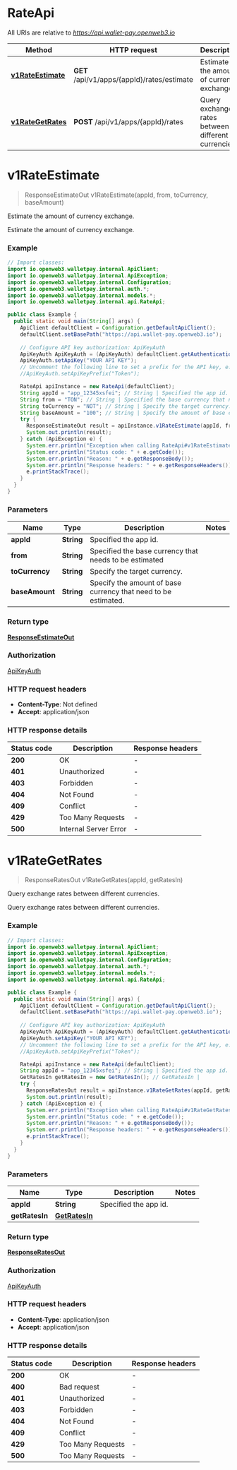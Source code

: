 # RateApi

All URIs are relative to *https://api.wallet-pay.openweb3.io*

Method | HTTP request | Description
------------- | ------------- | -------------
[**v1RateEstimate**](RateApi.md#v1RateEstimate) | **GET** /api/v1/apps/{appId}/rates/estimate | Estimate the amount of currency exchange.
[**v1RateGetRates**](RateApi.md#v1RateGetRates) | **POST** /api/v1/apps/{appId}/rates | Query exchange rates between different currencies. 


<a name="v1RateEstimate"></a>
# **v1RateEstimate**
> ResponseEstimateOut v1RateEstimate(appId, from, toCurrency, baseAmount)

Estimate the amount of currency exchange.

Estimate the amount of currency exchange.

### Example
```java
// Import classes:
import io.openweb3.walletpay.internal.ApiClient;
import io.openweb3.walletpay.internal.ApiException;
import io.openweb3.walletpay.internal.Configuration;
import io.openweb3.walletpay.internal.auth.*;
import io.openweb3.walletpay.internal.models.*;
import io.openweb3.walletpay.internal.api.RateApi;

public class Example {
  public static void main(String[] args) {
    ApiClient defaultClient = Configuration.getDefaultApiClient();
    defaultClient.setBasePath("https://api.wallet-pay.openweb3.io");
    
    // Configure API key authorization: ApiKeyAuth
    ApiKeyAuth ApiKeyAuth = (ApiKeyAuth) defaultClient.getAuthentication("ApiKeyAuth");
    ApiKeyAuth.setApiKey("YOUR API KEY");
    // Uncomment the following line to set a prefix for the API key, e.g. "Token" (defaults to null)
    //ApiKeyAuth.setApiKeyPrefix("Token");

    RateApi apiInstance = new RateApi(defaultClient);
    String appId = "app_12345xsfei"; // String | Specified the app id.
    String from = "TON"; // String | Specified the base currency that needs to be estimated
    String toCurrency = "NOT"; // String | Specify the target currency.
    String baseAmount = "100"; // String | Specify the amount of base currency that need to be estimated.
    try {
      ResponseEstimateOut result = apiInstance.v1RateEstimate(appId, from, toCurrency, baseAmount);
      System.out.println(result);
    } catch (ApiException e) {
      System.err.println("Exception when calling RateApi#v1RateEstimate");
      System.err.println("Status code: " + e.getCode());
      System.err.println("Reason: " + e.getResponseBody());
      System.err.println("Response headers: " + e.getResponseHeaders());
      e.printStackTrace();
    }
  }
}
```

### Parameters

Name | Type | Description  | Notes
------------- | ------------- | ------------- | -------------
 **appId** | **String**| Specified the app id. |
 **from** | **String**| Specified the base currency that needs to be estimated |
 **toCurrency** | **String**| Specify the target currency. |
 **baseAmount** | **String**| Specify the amount of base currency that need to be estimated. |

### Return type

[**ResponseEstimateOut**](ResponseEstimateOut.md)

### Authorization

[ApiKeyAuth](../README.md#ApiKeyAuth)

### HTTP request headers

 - **Content-Type**: Not defined
 - **Accept**: application/json

### HTTP response details
| Status code | Description | Response headers |
|-------------|-------------|------------------|
**200** | OK |  -  |
**401** | Unauthorized |  -  |
**403** | Forbidden |  -  |
**404** | Not Found |  -  |
**409** | Conflict |  -  |
**429** | Too Many Requests |  -  |
**500** | Internal Server Error |  -  |

<a name="v1RateGetRates"></a>
# **v1RateGetRates**
> ResponseRatesOut v1RateGetRates(appId, getRatesIn)

Query exchange rates between different currencies. 

Query exchange rates between different currencies.

### Example
```java
// Import classes:
import io.openweb3.walletpay.internal.ApiClient;
import io.openweb3.walletpay.internal.ApiException;
import io.openweb3.walletpay.internal.Configuration;
import io.openweb3.walletpay.internal.auth.*;
import io.openweb3.walletpay.internal.models.*;
import io.openweb3.walletpay.internal.api.RateApi;

public class Example {
  public static void main(String[] args) {
    ApiClient defaultClient = Configuration.getDefaultApiClient();
    defaultClient.setBasePath("https://api.wallet-pay.openweb3.io");
    
    // Configure API key authorization: ApiKeyAuth
    ApiKeyAuth ApiKeyAuth = (ApiKeyAuth) defaultClient.getAuthentication("ApiKeyAuth");
    ApiKeyAuth.setApiKey("YOUR API KEY");
    // Uncomment the following line to set a prefix for the API key, e.g. "Token" (defaults to null)
    //ApiKeyAuth.setApiKeyPrefix("Token");

    RateApi apiInstance = new RateApi(defaultClient);
    String appId = "app_12345xsfei"; // String | Specified the app id.
    GetRatesIn getRatesIn = new GetRatesIn(); // GetRatesIn | 
    try {
      ResponseRatesOut result = apiInstance.v1RateGetRates(appId, getRatesIn);
      System.out.println(result);
    } catch (ApiException e) {
      System.err.println("Exception when calling RateApi#v1RateGetRates");
      System.err.println("Status code: " + e.getCode());
      System.err.println("Reason: " + e.getResponseBody());
      System.err.println("Response headers: " + e.getResponseHeaders());
      e.printStackTrace();
    }
  }
}
```

### Parameters

Name | Type | Description  | Notes
------------- | ------------- | ------------- | -------------
 **appId** | **String**| Specified the app id. |
 **getRatesIn** | [**GetRatesIn**](GetRatesIn.md)|  |

### Return type

[**ResponseRatesOut**](ResponseRatesOut.md)

### Authorization

[ApiKeyAuth](../README.md#ApiKeyAuth)

### HTTP request headers

 - **Content-Type**: application/json
 - **Accept**: application/json

### HTTP response details
| Status code | Description | Response headers |
|-------------|-------------|------------------|
**200** | OK |  -  |
**400** | Bad request |  -  |
**401** | Unauthorized |  -  |
**403** | Forbidden |  -  |
**404** | Not Found |  -  |
**409** | Conflict |  -  |
**429** | Too Many Requests |  -  |
**500** | Too Many Requests |  -  |

